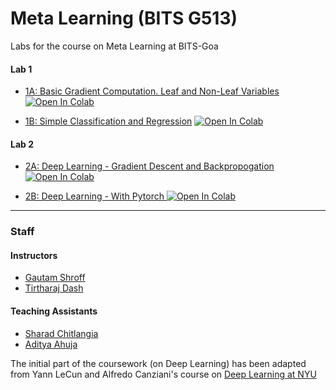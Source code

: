 # Meta Learning (BITS G513)
Labs for the course on Meta Learning at BITS-Goa

#### Lab 1
- [1A: Basic Gradient Computation. Leaf and Non-Leaf Variables](https://github.com/tirtharajdash/BITS-G513_MetaLearning/blob/main/Lab_1A.ipynb) [![Open In Colab](https://colab.research.google.com/assets/colab-badge.svg)](https://colab.research.google.com/github/tirtharajdash/BITS-G513_MetaLearning/blob/main/Lab_1A.ipynb)

- [1B: Simple Classification and Regression](https://github.com/tirtharajdash/BITS-G513_MetaLearning/blob/main/Lab_1B.ipynb) [![Open In Colab](https://colab.research.google.com/assets/colab-badge.svg)](https://colab.research.google.com/github/tirtharajdash/BITS-G513_MetaLearning/blob/main/Lab_1B.ipynb)


#### Lab 2
- [2A: Deep Learning - Gradient Descent and Backpropogation](https://github.com/tirtharajdash/BITS-G513_MetaLearning/blob/main/Lab_2A.ipynb) [![Open In Colab](https://colab.research.google.com/assets/colab-badge.svg)](https://colab.research.google.com/github/tirtharajdash/BITS-G513_MetaLearning/blob/main/Lab_2A.ipynb)

- [2B: Deep Learning - With Pytorch ](https://github.com/tirtharajdash/BITS-G513_MetaLearning/blob/main/Lab_2B.ipynb) [![Open In Colab](https://colab.research.google.com/assets/colab-badge.svg)](https://colab.research.google.com/github/tirtharajdash/BITS-G513_MetaLearning/blob/main/Lab_2B.ipynb)


------

### Staff
#### Instructors

- [Gautam Shroff](https://www.linkedin.com/in/gautam-shroff-066901/)
- [Tirtharaj Dash](https://tirtharajdash.github.io/)

#### Teaching Assistants

- [Sharad Chitlangia](https://www.sharadchitlang.ai/)
- [Aditya Ahuja](https://adiah80.github.io/)

The initial part of the coursework (on Deep Learning) has been adapted from Yann LeCun and Alfredo Canziani's course on [Deep Learning at NYU](https://atcold.github.io/pytorch-Deep-Learning/)
